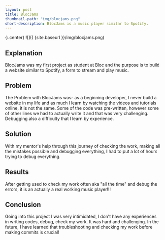 ```yaml
---
layout: post
title: BlocJams
thumbnail-path: "img/blocjams.png"
short-description: BlocJams is a music player similar to Spotify.
---
```


{:.center}
![]({ {site.baseurl }}/img/blocjams.png)

## Explanation
BlocJams was my first project as student at Bloc and the purpose is to build a website similar to Spotify, a form to stream and play music.

## Problem
The Problem with BlocJams was- as a beginning developer, I never build a website in my life and as much I learn by watching the videos and tutorials online, it is not the same. Some of the code was pre-written, however some of other lines we had to actually write it and that was very challenging. Debugging also a difficulty that I learn by experience.

## Solution
With my mentor's help through this journey of checking the work, making all the mistakes possible and debugging everything, I had to put a lot of hours trying to debug everything.

## Results
After getting used to check my work often aka "all the time" and debug the errors, it is an actually a real working music player!!!

## Conclusion
Going into this project I was very intimidated, I don't have any experiences in writing codes, debug, check my work. It was hard and challenging. In the future, I have learned that troubleshooting and checking my work before making commits is crucial!
